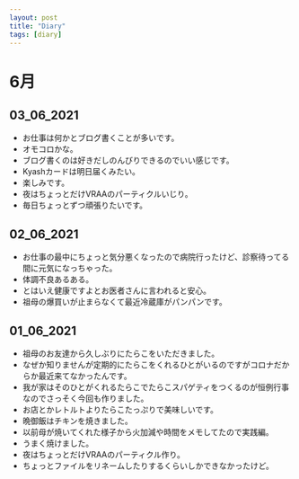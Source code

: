 ```yaml
---
layout: post
title: "Diary"
tags: [diary]
---
```


# 6月
## 03_06_2021
* お仕事は何かとブログ書くことが多いです。
* オモコロかな。
* ブログ書くのは好きだしのんびりできるのでいい感じです。
* Kyashカードは明日届くみたい。
* 楽しみです。
* 夜はちょっとだけVRAAのパーティクルいじり。
* 毎日ちょっとずつ頑張りたいです。

## 02_06_2021
* お仕事の最中にちょっと気分悪くなったので病院行ったけど、診察待ってる間に元気になっちゃった。
* 体調不良あるある。
* とはいえ健康ですよとお医者さんに言われると安心。
* 祖母の爆買いが止まらなくて最近冷蔵庫がパンパンです。

## 01_06_2021
* 祖母のお友達から久しぶりにたらこをいただきました。
* なぜか知りませんが定期的にたらこをくれるひとがいるのですがコロナだからか最近来てなかったんです。
* 我が家はそのひとがくれるたらこでたらこスパゲティをつくるのが恒例行事なのでさっそく今回も作りました。
* お店とかレトルトよりたらこたっぷりで美味しいです。
* 晩御飯はチキンを焼きました。
* 以前母が焼いてくれた様子から火加減や時間をメモしてたので実践編。
* うまく焼けました。
* 夜はちょっとだけVRAAのパーティクル作り。
* ちょっとファイルをリネームしたりするくらいしかできなかったけど。
